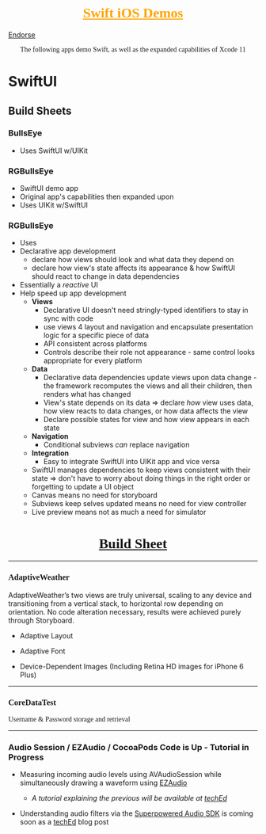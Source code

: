 <h1 style="color:orange;text-align:center;font-family:Exo-Thin"><u>Swift iOS Demos</u></h1>
<a href="https://coderwall.com/madarkitekt">Endorse</a>
<p style="text-align:center;font-family:Exo;">The following apps demo Swift, as well as the expanded capabilities of Xcode 11</p>

# SwiftUI
## Build Sheets
### BullsEye
* Uses SwiftUI w/UIKit
### RGBullsEye
* SwiftUI demo app
* Original app's capabilities then expanded upon
* Uses UIKit w/SwiftUI 
### RGBullsEye
* Uses 
* Declarative app development
    * declare how views should look and what data they depend on
    * declare how view's state affects its appearance & how SwiftUI should react to change in data dependencies 
* Essentially a *reactive* UI
* Help speed up app development
    * **Views**
        * Declarative UI doesn't need stringly-typed identifiers to stay in sync with code
        * use views 4 layout and navigation and encapsulate presentation logic for a specific piece of data
        * API consistent across platforms
        * Controls describe their role not appearance - same control looks appropriate for every platform 
    * **Data**
        * Declarative data dependencies update views upon data change - the framework recomputes the views and all their children, then renders what has changed
        * View's state depends on its data => declare *how* view uses data, how view reacts to data changes, or how data affects the view
        * Declare possible states for view and how view appears in each state 
    * **Navigation**
        * Conditional subviews *can* replace navigation
    * **Integration**
        * Easy to integrate SwiftUI into UIKit app and vice versa
    * SwiftUI manages dependencies to keep views consistent with their state => don't have to worry about doing things in the right order or forgetting to update a UI object
    * Canvas means no need for storyboard 
    * Subviews keep selves updated means no need for view controller
    * Live preview means not as much a need for simulator

<h1 style="text-align:center;font-family:Exo-Thin;"><u>Build Sheet</u></h1>
<hr>
<h3 style="font-family:Exo-Thin">AdaptiveWeather</h3>
AdaptiveWeather’s two views are truly universal, scaling to any device and transitioning from a vertical stack, to horizontal row depending on orientation. No code alteration necessary, results were achieved purely through Storyboard.

* Adaptive Layout

* Adaptive Font

* Device-Dependent Images (Including Retina HD images for iPhone 6 Plus)

<hr>
<h3 style="font-family:Exo-Thin">CoreDataTest</h3>
<p style="font-family:Exo-Bold">Username & Password storage and retrieval</p>
<hr>

### Audio Session / EZAudio / CocoaPods Code is Up - Tutorial in Progress

* Measuring incoming audio levels using AVAudioSession while simultaneously drawing a waveform using [EZAudio](https://github.com/MadArkitekt/EZAudio)

  * _A tutorial explaining the previous will be available at [techEd](http://edsaltertech.com)_

* Understanding audio filters via the [Superpowered Audio SDK](http://superpowered.com/)</a> is coming soon as a [techEd](http://edsaltertech.com) blog post
</div>
